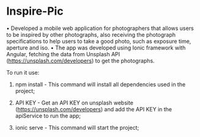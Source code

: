 <h1>Inspire-Pic</h1>

• Developed a mobile web application for photographers that allows users to be inspired by other photographs, also receiving the photograph specifications to help users to take a good photo, such as exposure time, aperture and iso. 
• The app was developed using Ionic framework with Angular, fetching the data from Unsplash API (https://unsplash.com/developers) to get the photographs.

To run it use:

1) npm install - This command will install all dependencies used in the project;
 
2) API KEY - Get an API KEY on unsplash website (https://unsplash.com/developers) and add the API KEY in the apiService to run the app;

3) ionic serve - This command will start the project;
